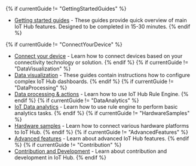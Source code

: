 {% if currentGuide != "GettingStartedGuides" %}
- [Getting started guides](/docs/guides#AnchorIDGettingStartedGuides) - These guides provide quick overview of main IoT Hub features. Designed to be completed in 15-30 minutes.
{% endif %}
<!-- {% if currentGuide != "InstallationGuides" %}
- [Installation guides](/docs/user-guide/install/installation-options/) - Learn how to setup IoT Hub on various available operating systems.
{% endif %} -->
{% if currentGuide != "ConnectYourDevice" %}
- [Connect your device](/docs/guides#AnchorIDConnectYourDevice) - Learn how to connect devices based on your connectivity technology or solution.
{% endif %}
{% if currentGuide != "DataVisualization" %}
- [Data visualization](/docs/guides#AnchorIDDataVisualization) - These guides contain instructions how to configure complex IoT Hub dashboards.
{% endif %}
{% if currentGuide != "DataProcessing" %}
- [Data processing & actions](/docs/guides#AnchorIDDataProcessing) - Learn how to use IoT Hub Rule Engine.
{% endif %}
{% if currentGuide != "DataAnalytics" %}
- [IoT Data analytics](/docs/guides#AnchorIDDataAnalytics) - Learn how to use rule engine to perform basic analytics tasks.
{% endif %}
{% if currentGuide != "HardwareSamples" %}
- [Hardware samples](/docs/guides#AnchorIDHardwareSamples) - Learn how to connect various hardware platforms to IoT Hub.
{% endif %}
{% if currentGuide != "AdvancedFeatures" %}
- [Advanced features](/docs/guides#AnchorIDAdvancedFeatures) - Learn about advanced IoT Hub features.
{% endif %}
{% if currentGuide != "Contribution" %}
- [Contribution and Development](/docs/guides#AnchorIDContribution) - Learn about contribution and development in IoT Hub.
{% endif %}
  
<br/>





